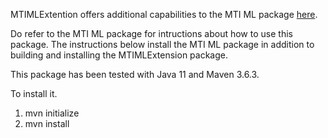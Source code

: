 MTIMLExtention offers additional capabilities to the MTI ML package [here](https://lhncbc.nlm.nih.gov/ii/tools/MTI_ML.html).

Do refer to the MTI ML package for intructions about how to use this package. The instructions below install the MTI ML package in addition to building and installing the MTIMLExtension package.

This package has been tested with Java 11 and Maven 3.6.3.

To install it.

1. mvn initialize
2. mvn install
